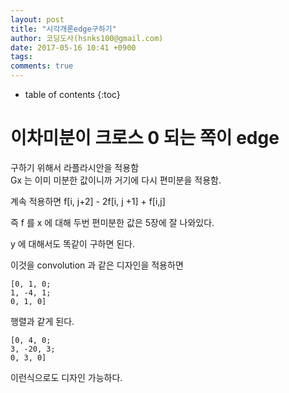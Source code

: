 ```yaml
---
layout: post
title: "시각개론edge구하기"
author: 코딩도사(hsnks100@gmail.com)
date: 2017-05-16 10:41 +0900
tags: 
comments: true
---
```

* table of contents
{:toc}



# 이차미분이 크로스 0 되는 쪽이 edge 
구하기 위해서 라플라시안을 적용함  
Gx 는 이미 미분한 값이니까 거기에 다시 편미분을 적용함.  

계속 적용하면 f[i, j+2] - 2f[i, j +1] + f[i,j]  

즉 f 를 x 에 대해 두번 편미분한 값은 5장에 잘 나와있다.

y 에 대해서도 똑같이 구하면 된다.  

이것을 convolution 과 같은 디자인을 적용하면 

```
[0, 1, 0; 
1, -4, 1; 
0, 1, 0] 
```

행렬과 같게 된다.

```
[0, 4, 0; 
3, -20, 3; 
0, 3, 0] 
```

이런식으로도 디자인 가능하다.



